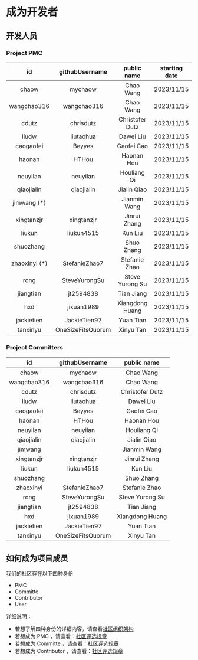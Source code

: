 <!--

    Licensed to the Apache Software Foundation (ASF) under one
    or more contributor license agreements.  See the NOTICE file
    distributed with this work for additional information
    regarding copyright ownership.  The ASF licenses this file
    to you under the Apache License, Version 2.0 (the
    "License"); you may not use this file except in compliance
    with the License.  You may obtain a copy of the License at
    
        http://www.apache.org/licenses/LICENSE-2.0
    
    Unless required by applicable law or agreed to in writing,
    software distributed under the License is distributed on an
    "AS IS" BASIS, WITHOUT WARRANTIES OR CONDITIONS OF ANY
    KIND, either express or implied.  See the License for the
    specific language governing permissions and limitations
    under the License.

-->
# 成为开发者
## 开发人员
### Project PMC
|       id       |    githubUsername     |    public name    | starting date |
| :------------: | :-------------------: | :---------------: | :-----------: |
|     chaow      |        mychaow        |     Chao Wang     |   2023/11/15   |                                 
|  wangchao316   |      wangchao316      |     Chao Wang     |   2023/11/15   |                                 
|     cdutz      |       chrisdutz       |  Christofer Dutz  |   2023/11/15   |                                 
|     liudw      |       liutaohua       |     Dawei Liu     |   2023/11/15   |                                 
|   caogaofei    |        Beyyes         |    Gaofei Cao     |   2023/11/15   |                                 
|     haonan     |         HTHou         |    Haonan Hou     |   2023/11/15   |                                 
|    neuyilan    |       neuyilan        |    Houliang Qi    |   2023/11/15   |                                 
|   qiaojialin   |      qiaojialin       |    Jialin Qiao    |   2023/11/15   |
|  jimwang (*)   |                       |   Jianmin Wang    |   2023/11/15   |
| xingtanzjr     |      xingtanzjr       |   Jinrui Zhang    |   2023/11/15   |                                 
|     liukun     |      liukun4515       |      Kun Liu      |   2023/11/15   |                                 
|   shuozhang    |                       |    Shuo Zhang     |   2023/11/15   |                                 
| zhaoxinyi (*)  |     StefanieZhao7     |   Stefanie Zhao   |   2023/11/15   |                                 
|      rong      |     SteveYurongSu     |  Steve Yurong Su  |   2023/11/15   |   
|   jiangtian    |       jt2594838       |    Tian Jiang     |   2023/11/15   |                                 
|      hxd       |      jixuan1989       |  Xiangdong Huang  |   2023/11/15   |                         
|   jackietien   |     JackieTien97      |     Yuan Tian     |   2023/11/15   |                                 
|    tanxinyu    |   OneSizeFitsQuorum   |     Xinyu Tan     |   2023/11/15   |                                 


### Project Committers   
|    **id**    | **githubUsername** | **public name** |
| :----------: | :----------------: | :-------------: |
|     chaow      |        mychaow        |     Chao Wang     |                                
|  wangchao316   |      wangchao316      |     Chao Wang     |                             
|     cdutz      |       chrisdutz       |  Christofer Dutz  |                               
|     liudw      |       liutaohua       |     Dawei Liu     |                               
|   caogaofei    |        Beyyes         |    Gaofei Cao     |                               
|     haonan     |         HTHou         |    Haonan Hou     |                               
|    neuyilan    |       neuyilan        |    Houliang Qi    |                                
|   qiaojialin   |      qiaojialin       |    Jialin Qiao    |
|  jimwang       |                       |   Jianmin Wang    |
|  xingtanzjr    |      xingtanzjr       |   Jinrui Zhang    |                                 
|     liukun     |      liukun4515       |      Kun Liu      |                                  
|   shuozhang    |                       |    Shuo Zhang     |                                  
| zhaoxinyi      |     StefanieZhao7     |   Stefanie Zhao   |                                
|      rong      |     SteveYurongSu     |  Steve Yurong Su  |  
|   jiangtian    |       jt2594838       |    Tian Jiang     |                                 
|      hxd       |      jixuan1989       |  Xiangdong Huang  |                        
|   jackietien   |     JackieTien97      |     Yuan Tian     |                                
|    tanxinyu    |   OneSizeFitsQuorum   |     Xinyu Tan     |


## 如何成为项目成员

我们的社区存在以下四种身份

- PMC
- Committe
- Contributor
- User

详细说明：

- 若想了解四种身份的详细内容，请查看[社区组织架构](../Community/About.md)
- 若想成为 PMC ，请查看：[社区评选规章](../Community/About.md#pmc)
- 若想成为 Committe ，请查看：[社区评选规章](../Community/About.md#committe)
- 若想成为 Contributor ，请查看：[社区评选规章](../Community/About.md#contributor)